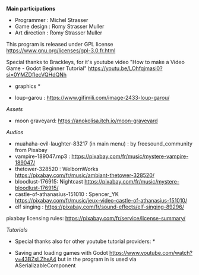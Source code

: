 **Main participations**

- Programmer : Michel Strasser
- Game design : Romy Strasser Muller
- Art direction : Romy Strasser Muller

This program is released under GPL license
https://www.gnu.org/licenses/gpl-3.0.fr.html

Special thanks to Brackleys, for it's youtube video "How to make a Video Game - Godot Beginner Tutorial"
https://youtu.be/LOhfqjmasi0?si=0YMZDfIecVQHdQNh

* graphics *

- loup-garou : https://www.gifimili.com/image-2433-loup-garou/

*Assets*

- moon graveyard: https://anokolisa.itch.io/moon-graveyard

*Audios*

- muahaha-evil-laughter-83217 (in main menu) : by freesound_community from Pixabay
- vampire-189047.mp3 : https://pixabay.com/fr/music/mystere-vampire-189047/
- thetower-328520 : WelbornWorks https://pixabay.com/fr/music/ambiant-thetower-328520/
- bloodlust-176915: Nightcast https://pixabay.com/fr/music/mystere-bloodlust-176915/
- castle-of-athanasius-151010 : Spencer_YK https://pixabay.com/fr/music/jeux-video-castle-of-athanasius-151010/
- elf singing : https://pixabay.com/fr/sound-effects/elf-singing-89296/

pixabay licensing rules: https://pixabay.com/fr/service/license-summary/

*Tutorials*

* Special thanks also for other youtube tutorial providers: *
- Saving and loading games with Godot https://www.youtube.com/watch?v=43BZsLZheA4 but in the program in is used via ASerializableComponent
